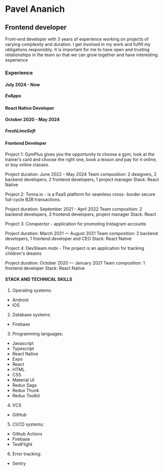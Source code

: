 # Pavel Ananich
## Frontend developer

Front-end developer with 3 years of experience working on projects of varying complexity and duration. 
I get involved in my work and fulfill my obligations responsibly. It is important for me to have open
and trusting relationships in the team so that we can grow together and have interesting experience

### Experience

#### July 2024 - Now

##### EvApps

#### React Native Developer


#### October 2020 - May 2024

##### FreshLimeSoft

#### Frontend Developer

Project 1: GymPlus gives you the opportunity to choose a gym,
look at the trainer’s card and choose the right one, book a
lesson and pay for it online, or buy online classes.

Project duration: June 2022 – May 2024
Team composition: 2 designers, 2 backend developers, 2
frontend developers, 1 project manager
Stack: React Native

Project 2: Tonna.io - is a PaaS platform for seamless cross-
border secure full-cycle B2B transactions.

Project duration: September 2021 - April 2022
Team composition: 2 backend developers, 3 frontend
developers, project manager
Stack: React 

Project 3: Conspector - application for promoting Instagram
accounts

Project duration: March 2021 — August 2021
Team composition: 2 backend developers, 1 frontend
developer and CEO
Stack: React Native

Project 4: DevSteam.mobi - The project is an application for
tracking children's dreams

Project duration: October 2020 — January 2021
Team composition: 1 frontend developer
Stack: React Native

#### STACK AND TECHNICAL SKILLS

1. Operating systems:
  - Android
  - IOS
2. Database systems:
  - Firebase
3. Programming languages:
  - Javascript
  - Typescript
  - React Native
  - Expo
  - React
  - HTML
  - CSS
  - Material UI
  - Redux Saga
  - Redux Thunk
  - Redux Toolkit
4. VСS
  - GitHub
5. CI/CD systems:
  - Github Actions
  - Firebase
  - TestFlight
6. Error tracking:
  - Sentry

